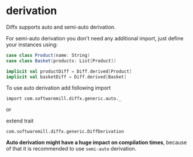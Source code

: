 # derivation

Diffx supports auto and semi-auto derivation.

For semi-auto derivation you don't need any additional import, just define your instances using:
```scala mdoc:compile-only
case class Product(name: String)
case class Basket(products: List[Product])

implicit val productDiff = Diff.derived[Product]
implicit val basketDiff = Diff.derived[Basket]
```

To use auto derivation add following import

`import com.softwaremill.diffx.generic.auto._`

or

extend trait

`com.softwaremill.diffx.generic.DiffDerivation`

**Auto derivation might have a huge impact on compilation times**, because of that it is recommended to use `semi-auto` derivation.
